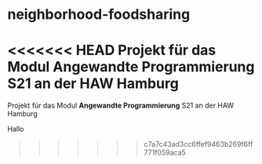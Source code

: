 # neighborhood-foodsharing
<<<<<<< HEAD
Projekt für das Modul **Angewandte Programmierung** S21 an der HAW Hamburg
=======
Projekt für das Modul **Angewandte Programmierung** S21 an der HAW Hamburg

Hallo
>>>>>>> c7a7c43ad3cc6ffef9463b269f6ff771f059aca5
